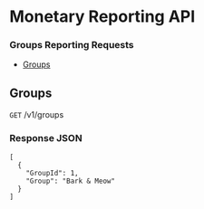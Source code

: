 # Monetary Reporting API

### Groups Reporting Requests
* [Groups](#groups)

## Groups

`GET` /v1/groups

### Response JSON
```
[
  {
    "GroupId": 1,
    "Group": "Bark & Meow"
  }
]
```
<br />
